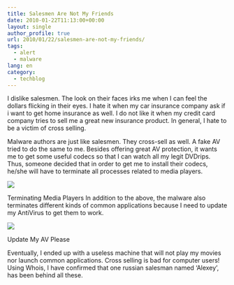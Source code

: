 ```yaml
---
title: Salesmen Are Not My Friends
date: 2010-01-22T11:13:00+00:00
layout: single
author_profile: true
url: 2010/01/22/salesmen-are-not-my-friends/
tags:
  - alert
  - malware
lang: en
category: 
  - techblog
---
```

I dislike salesmen. The look on their faces irks me when I can feel the dollars flicking in their eyes. I hate it when my car insurance company ask if i want to get home insurance as well. I do not like it when my credit card company tries to sell me a great new insurance product. In general, I hate to be a victim of cross selling.

Malware authors are just like salesmen. They cross-sell as well. A fake AV tried to do the same to me. Besides offering great AV protection, it wants me to get some useful codecs so that I can watch all my legit DVDrips. Thus, someone decided that in order to get me to install their codecs, he/she will have to terminate all processes related to media players.

[![](http://2.bp.blogspot.com/_vaUVXcmC3OI/S1mAxbKBlhI/AAAAAAAAAtw/zFi377cClF0/s640/terminate1.jpg)](http://2.bp.blogspot.com/_vaUVXcmC3OI/S1mAxbKBlhI/AAAAAAAAAtw/zFi377cClF0/s1600-h/terminate1.jpg)

Terminating Media Players In addition to the above, the malware also terminates different kinds of common applications because I need to update my AntiVirus to get them to work.

[![](http://3.bp.blogspot.com/_vaUVXcmC3OI/S1mAyHvzLAI/AAAAAAAAAt4/IKAMC3dkjPs/s640/terminate4.jpg)](http://3.bp.blogspot.com/_vaUVXcmC3OI/S1mAyHvzLAI/AAAAAAAAAt4/IKAMC3dkjPs/s1600-h/terminate4.jpg)

Update My AV Please

Eventually, I ended up with a useless machine that will not play my movies nor launch common applications. Cross selling is bad for computer users! Using Whois, I have confirmed that one russian salesman named ‘Alexey’, has been behind all these.